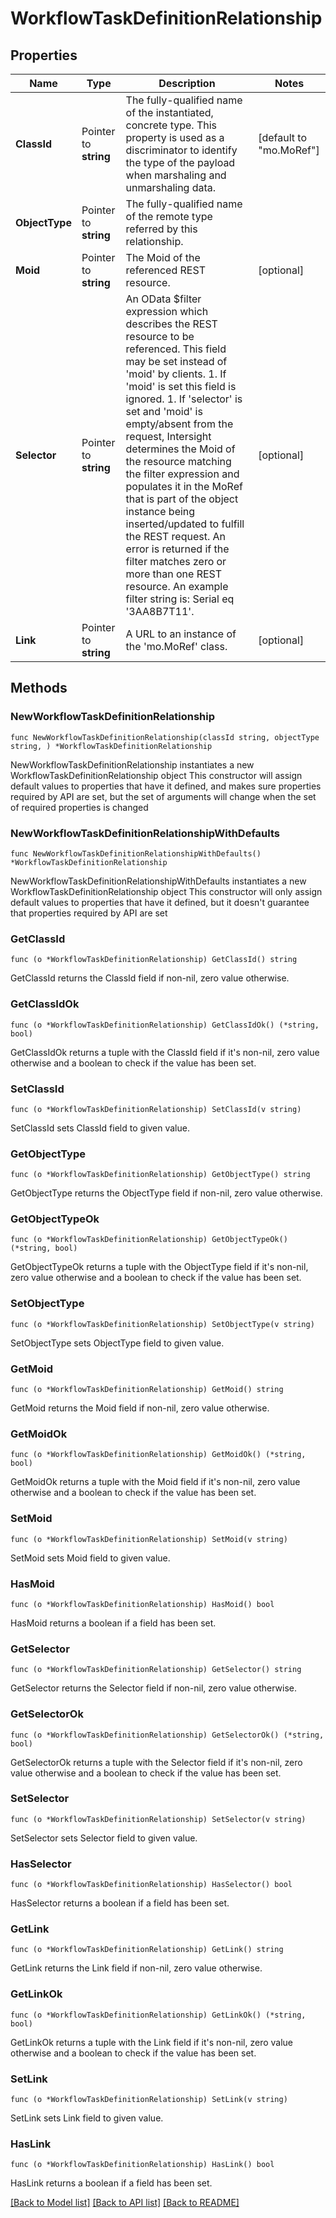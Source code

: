 # WorkflowTaskDefinitionRelationship

## Properties

Name | Type | Description | Notes
------------ | ------------- | ------------- | -------------
**ClassId** | Pointer to **string** | The fully-qualified name of the instantiated, concrete type. This property is used as a discriminator to identify the type of the payload when marshaling and unmarshaling data. | [default to "mo.MoRef"]
**ObjectType** | Pointer to **string** | The fully-qualified name of the remote type referred by this relationship. | 
**Moid** | Pointer to **string** | The Moid of the referenced REST resource. | [optional] 
**Selector** | Pointer to **string** | An OData $filter expression which describes the REST resource to be referenced. This field may be set instead of &#39;moid&#39; by clients. 1. If &#39;moid&#39; is set this field is ignored. 1. If &#39;selector&#39; is set and &#39;moid&#39; is empty/absent from the request, Intersight determines the Moid of the resource matching the filter expression and populates it in the MoRef that is part of the object instance being inserted/updated to fulfill the REST request. An error is returned if the filter matches zero or more than one REST resource. An example filter string is: Serial eq &#39;3AA8B7T11&#39;. | [optional] 
**Link** | Pointer to **string** | A URL to an instance of the &#39;mo.MoRef&#39; class. | [optional] 

## Methods

### NewWorkflowTaskDefinitionRelationship

`func NewWorkflowTaskDefinitionRelationship(classId string, objectType string, ) *WorkflowTaskDefinitionRelationship`

NewWorkflowTaskDefinitionRelationship instantiates a new WorkflowTaskDefinitionRelationship object
This constructor will assign default values to properties that have it defined,
and makes sure properties required by API are set, but the set of arguments
will change when the set of required properties is changed

### NewWorkflowTaskDefinitionRelationshipWithDefaults

`func NewWorkflowTaskDefinitionRelationshipWithDefaults() *WorkflowTaskDefinitionRelationship`

NewWorkflowTaskDefinitionRelationshipWithDefaults instantiates a new WorkflowTaskDefinitionRelationship object
This constructor will only assign default values to properties that have it defined,
but it doesn't guarantee that properties required by API are set

### GetClassId

`func (o *WorkflowTaskDefinitionRelationship) GetClassId() string`

GetClassId returns the ClassId field if non-nil, zero value otherwise.

### GetClassIdOk

`func (o *WorkflowTaskDefinitionRelationship) GetClassIdOk() (*string, bool)`

GetClassIdOk returns a tuple with the ClassId field if it's non-nil, zero value otherwise
and a boolean to check if the value has been set.

### SetClassId

`func (o *WorkflowTaskDefinitionRelationship) SetClassId(v string)`

SetClassId sets ClassId field to given value.


### GetObjectType

`func (o *WorkflowTaskDefinitionRelationship) GetObjectType() string`

GetObjectType returns the ObjectType field if non-nil, zero value otherwise.

### GetObjectTypeOk

`func (o *WorkflowTaskDefinitionRelationship) GetObjectTypeOk() (*string, bool)`

GetObjectTypeOk returns a tuple with the ObjectType field if it's non-nil, zero value otherwise
and a boolean to check if the value has been set.

### SetObjectType

`func (o *WorkflowTaskDefinitionRelationship) SetObjectType(v string)`

SetObjectType sets ObjectType field to given value.


### GetMoid

`func (o *WorkflowTaskDefinitionRelationship) GetMoid() string`

GetMoid returns the Moid field if non-nil, zero value otherwise.

### GetMoidOk

`func (o *WorkflowTaskDefinitionRelationship) GetMoidOk() (*string, bool)`

GetMoidOk returns a tuple with the Moid field if it's non-nil, zero value otherwise
and a boolean to check if the value has been set.

### SetMoid

`func (o *WorkflowTaskDefinitionRelationship) SetMoid(v string)`

SetMoid sets Moid field to given value.

### HasMoid

`func (o *WorkflowTaskDefinitionRelationship) HasMoid() bool`

HasMoid returns a boolean if a field has been set.

### GetSelector

`func (o *WorkflowTaskDefinitionRelationship) GetSelector() string`

GetSelector returns the Selector field if non-nil, zero value otherwise.

### GetSelectorOk

`func (o *WorkflowTaskDefinitionRelationship) GetSelectorOk() (*string, bool)`

GetSelectorOk returns a tuple with the Selector field if it's non-nil, zero value otherwise
and a boolean to check if the value has been set.

### SetSelector

`func (o *WorkflowTaskDefinitionRelationship) SetSelector(v string)`

SetSelector sets Selector field to given value.

### HasSelector

`func (o *WorkflowTaskDefinitionRelationship) HasSelector() bool`

HasSelector returns a boolean if a field has been set.

### GetLink

`func (o *WorkflowTaskDefinitionRelationship) GetLink() string`

GetLink returns the Link field if non-nil, zero value otherwise.

### GetLinkOk

`func (o *WorkflowTaskDefinitionRelationship) GetLinkOk() (*string, bool)`

GetLinkOk returns a tuple with the Link field if it's non-nil, zero value otherwise
and a boolean to check if the value has been set.

### SetLink

`func (o *WorkflowTaskDefinitionRelationship) SetLink(v string)`

SetLink sets Link field to given value.

### HasLink

`func (o *WorkflowTaskDefinitionRelationship) HasLink() bool`

HasLink returns a boolean if a field has been set.


[[Back to Model list]](../README.md#documentation-for-models) [[Back to API list]](../README.md#documentation-for-api-endpoints) [[Back to README]](../README.md)



